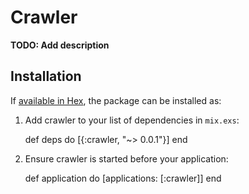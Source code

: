 # Crawler

**TODO: Add description**

## Installation

If [available in Hex](https://hex.pm/docs/publish), the package can be installed as:

  1. Add crawler to your list of dependencies in `mix.exs`:

        def deps do
          [{:crawler, "~> 0.0.1"}]
        end

  2. Ensure crawler is started before your application:

        def application do
          [applications: [:crawler]]
        end
